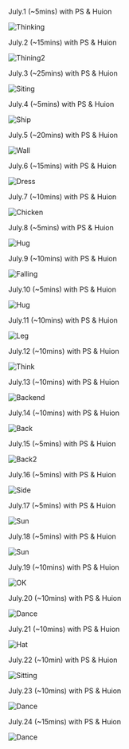 July.1 (~5mins) with PS & Huion

![Thinking](1.jpg)

July.2 (~15mins) with PS & Huion

![Thining2](2.jpg)

July.3 (~25mins) with PS & Huion

![Siting](3.jpg)

July.4 (~5mins) with PS & Huion

![Ship](4.jpg)

July.5 (~20mins) with PS & Huion

![Wall](5.jpg)

July.6 (~15mins) with PS & Huion

![Dress](6.jpg)

July.7 (~10mins) with PS & Huion

![Chicken](7.jpg)

July.8 (~5mins) with PS & Huion

![Hug](8.jpg)

July.9 (~10mins) with PS & Huion

![Falling](9.jpg)

July.10 (~5mins) with PS & Huion

![Hug](10.jpg)

July.11 (~10mins) with PS & Huion

![Leg](11.jpg)

July.12 (~10mins) with PS & Huion

![Think](12.jpg)

July.13 (~10mins) with PS & Huion

![Backend](13.jpg)

July.14 (~10mins) with PS & Huion

![Back](14.jpg)

July.15 (~5mins) with PS & Huion

![Back2](15.jpg)

July.16 (~5mins) with PS & Huion

![Side](16.jpg)

July.17 (~5mins) with PS & Huion

![Sun](17.jpg)

July.18 (~5mins) with PS & Huion

![Sun](18.jpg)

July.19 (~10mins) with PS & Huion

![OK](19.jpg)

July.20 (~10mins) with PS & Huion

![Dance](20.jpg)

July.21 (~10mins) with PS & Huion

![Hat](21.jpg)

July.22 (~10min) with PS & Huion

![Sitting](22.jpg)

July.23 (~10mins) with PS & Huion

![Dance](23.jpg)

July.24 (~15mins) with PS & Huion

![Dance](24.jpg)

